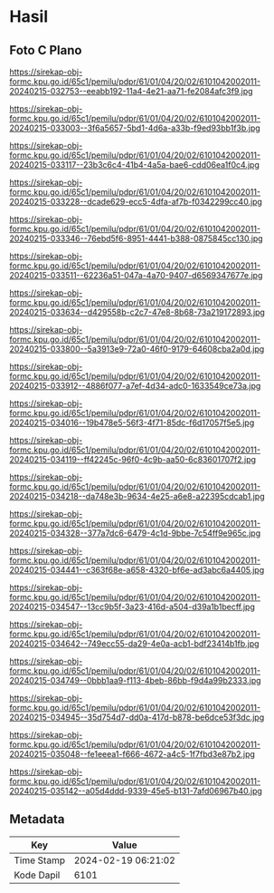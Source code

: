# Hasil

## Foto C Plano

https://sirekap-obj-formc.kpu.go.id/65c1/pemilu/pdpr/61/01/04/20/02/6101042002011-20240215-032753--eeabb192-11a4-4e21-aa71-fe2084afc3f9.jpg

https://sirekap-obj-formc.kpu.go.id/65c1/pemilu/pdpr/61/01/04/20/02/6101042002011-20240215-033003--3f6a5657-5bd1-4d6a-a33b-f9ed93bb1f3b.jpg

https://sirekap-obj-formc.kpu.go.id/65c1/pemilu/pdpr/61/01/04/20/02/6101042002011-20240215-033117--23b3c6c4-41b4-4a5a-bae6-cdd06ea1f0c4.jpg

https://sirekap-obj-formc.kpu.go.id/65c1/pemilu/pdpr/61/01/04/20/02/6101042002011-20240215-033228--dcade629-ecc5-4dfa-af7b-f0342299cc40.jpg

https://sirekap-obj-formc.kpu.go.id/65c1/pemilu/pdpr/61/01/04/20/02/6101042002011-20240215-033346--76ebd5f6-8951-4441-b388-0875845cc130.jpg

https://sirekap-obj-formc.kpu.go.id/65c1/pemilu/pdpr/61/01/04/20/02/6101042002011-20240215-033511--62236a51-047a-4a70-9407-d6569347677e.jpg

https://sirekap-obj-formc.kpu.go.id/65c1/pemilu/pdpr/61/01/04/20/02/6101042002011-20240215-033634--d429558b-c2c7-47e8-8b68-73a219172893.jpg

https://sirekap-obj-formc.kpu.go.id/65c1/pemilu/pdpr/61/01/04/20/02/6101042002011-20240215-033800--5a3913e9-72a0-46f0-9179-64608cba2a0d.jpg

https://sirekap-obj-formc.kpu.go.id/65c1/pemilu/pdpr/61/01/04/20/02/6101042002011-20240215-033912--4886f077-a7ef-4d34-adc0-1633549ce73a.jpg

https://sirekap-obj-formc.kpu.go.id/65c1/pemilu/pdpr/61/01/04/20/02/6101042002011-20240215-034016--19b478e5-56f3-4f71-85dc-f6d17057f5e5.jpg

https://sirekap-obj-formc.kpu.go.id/65c1/pemilu/pdpr/61/01/04/20/02/6101042002011-20240215-034119--ff42245c-96f0-4c9b-aa50-6c83601707f2.jpg

https://sirekap-obj-formc.kpu.go.id/65c1/pemilu/pdpr/61/01/04/20/02/6101042002011-20240215-034218--da748e3b-9634-4e25-a6e8-a22395cdcab1.jpg

https://sirekap-obj-formc.kpu.go.id/65c1/pemilu/pdpr/61/01/04/20/02/6101042002011-20240215-034328--377a7dc6-6479-4c1d-9bbe-7c54ff9e965c.jpg

https://sirekap-obj-formc.kpu.go.id/65c1/pemilu/pdpr/61/01/04/20/02/6101042002011-20240215-034441--c363f68e-a658-4320-bf6e-ad3abc6a4405.jpg

https://sirekap-obj-formc.kpu.go.id/65c1/pemilu/pdpr/61/01/04/20/02/6101042002011-20240215-034547--13cc9b5f-3a23-416d-a504-d39a1b1becff.jpg

https://sirekap-obj-formc.kpu.go.id/65c1/pemilu/pdpr/61/01/04/20/02/6101042002011-20240215-034642--749ecc55-da29-4e0a-acb1-bdf23414b1fb.jpg

https://sirekap-obj-formc.kpu.go.id/65c1/pemilu/pdpr/61/01/04/20/02/6101042002011-20240215-034749--0bbb1aa9-f113-4beb-86bb-f9d4a99b2333.jpg

https://sirekap-obj-formc.kpu.go.id/65c1/pemilu/pdpr/61/01/04/20/02/6101042002011-20240215-034945--35d754d7-dd0a-417d-b878-be6dce53f3dc.jpg

https://sirekap-obj-formc.kpu.go.id/65c1/pemilu/pdpr/61/01/04/20/02/6101042002011-20240215-035048--fe1eeea1-f666-4672-a4c5-1f7fbd3e87b2.jpg

https://sirekap-obj-formc.kpu.go.id/65c1/pemilu/pdpr/61/01/04/20/02/6101042002011-20240215-035142--a05d4ddd-9339-45e5-b131-7afd06967b40.jpg


## Metadata

| Key        | Value               |
| ---------- | ------------------- |
| Time Stamp | 2024-02-19 06:21:02 |
| Kode Dapil | 6101                |



